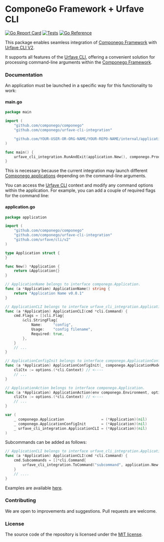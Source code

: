 # ComponeGo Framework + Urfave CLI

[![Go Report Card](https://goreportcard.com/badge/github.com/componego/urfave-cli-integration)](https://goreportcard.com/report/github.com/componego/urfave-cli-integration)
[![Tests](https://github.com/componego/urfave-cli-integration/actions/workflows/tests.yml/badge.svg?branch=master)](https://github.com/componego/urfave-cli-integration/actions/workflows/tests.yml)
[![Go Reference](https://pkg.go.dev/badge/github.com/componego/urfave-cli-integration.svg)](https://pkg.go.dev/github.com/componego/urfave-cli-integration)

This package enables seamless integration of [Componego Framework](https://github.com/componego/componego) with [Urfave CLI V2](https://github.com/urfave/cli).

It supports all features of the [Urfave CLI](https://github.com/urfave/cli),
offering a convenient solution for processing command-line arguments within the [Componego Framework](https://github.com/componego/componego).

### Documentation

An application must be launched in a specific way for this functionality to work:

#### main.go
```go
package main

import (
    "github.com/componego/componego"
    "github.com/componego/urfave-cli-integration"

    "github.com/YOUR-USER-OR-ORG-NAME/YOUR-REPO-NAME/internal/application"
)

func main() {
    urfave_cli_integration.RunAndExit(application.New(), componego.ProductionMode)
}
```
This is necessary because the current integration may launch different [Componego applications](https://github.com/componego/componego) depending on the command-line arguments.

You can access the [Urfave CLI](https://github.com/urfave/cli) context and modify any command options within the application.
For example, you can add a couple of required flags for the command line:

#### application.go
```go
package application

import (
    "github.com/componego/componego"
    "github.com/componego/urfave-cli-integration"
    "github.com/urfave/cli/v2"
)

type Application struct {
}

func New() *Application {
    return &Application{}
}

// ApplicationName belongs to interface componego.Application.
func (a *Application) ApplicationName() string {
    return "Application Name v0.0.1"
}

// ApplicationCLI belongs to interface urfave_cli_integration.ApplicationCLI.
func (a *Application) ApplicationCLI(cmd *cli.Command) {
    cmd.Flags = []cli.Flag{
        &cli.StringFlag{
            Name:     "config",
            Usage:    "config filename",
            Required: true,
        },
    }
    // ...
}

// ApplicationConfigInit belongs to interface componego.ApplicationConfigInit.
func (a *Application) ApplicationConfigInit(_ componego.ApplicationMode, options any) (map[string]any, error) {
    cliCtx := options.(*cli.Context) // <----
    // ...
}

// ApplicationAction belongs to interface componego.Application.
func (a *Application) ApplicationAction(env componego.Environment, options any) (int, error) {
    cliCtx := options.(*cli.Context) // <----
    // ...
}

var (
    _ componego.Application                 = (*Application)(nil)
    _ componego.ApplicationConfigInit       = (*Application)(nil)
    _ urfave_cli_integration.ApplicationCLI = (*Application)(nil)
)
```

Subcommands can be added as follows:

```go
// ApplicationCLI belongs to interface urfave_cli_integration.ApplicationCLI.
func (a *Application) ApplicationCLI(cmd *cli.Command) {
    cmd.Subcommands = []*cli.Command{
        urfave_cli_integration.ToCommand("subcommand", application.New()),
    }
    // ....
}
```

Examples are available [here](./examples).

### Contributing

We are open to improvements and suggestions. Pull requests are welcome.

### License

The source code of the repository is licensed under the [MIT license](./LICENSE).

